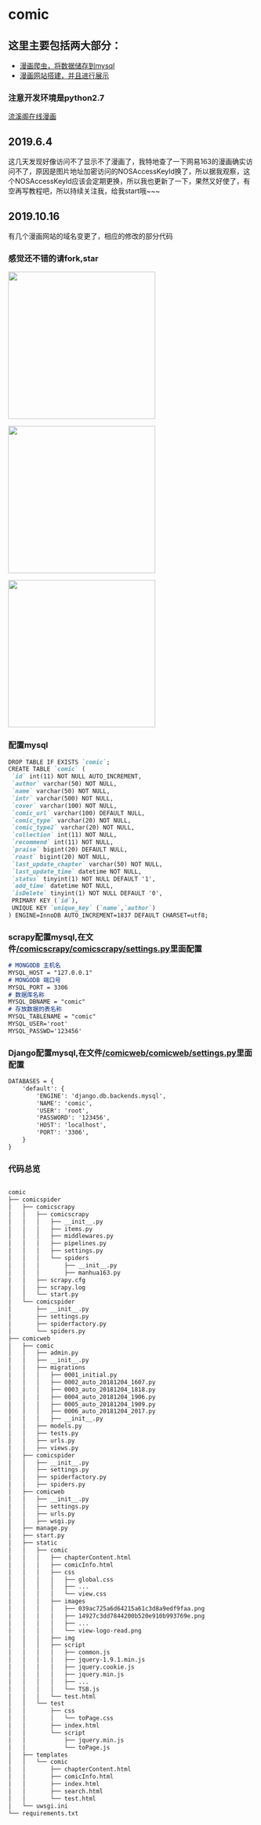 # comic

## 这里主要包括两大部分：


 - [漫画爬虫，将数据储存到mysql](comicscrapy)
 - [漫画网站搭建，并且进行展示](comicweb)

### 注意开发环境是python2.7
 
 [流溪阁在线漫画](http://www.artedata.cn:8001/comic/)
 ## 2019.6.4
 这几天发现好像访问不了显示不了漫画了，我特地查了一下网易163的漫画确实访问不了，原因是图片地址加密访问的NOSAccessKeyId换了，所以据我观察，这个NOSAccessKeyId应该会定期更换，所以我也更新了一下，果然又好使了，有空再写教程吧，所以持续关注我，给我start哦~~~
  ## 2019.10.16
  有几个漫画网站的域名变更了，相应的修改的部分代码
  
 ### 感觉还不错的请fork,star
 
 <img src='/pic/1.jpg' width=300px></img>
 
 <img src='/pic/2.jpg' width=300px></img>
 
  <img src='/pic/3.jpg' width=300px></img>

###  配置mysql
 ```markdown
DROP TABLE IF EXISTS `comic`;
CREATE TABLE `comic` (
  `id` int(11) NOT NULL AUTO_INCREMENT,
  `author` varchar(50) NOT NULL,
  `name` varchar(50) NOT NULL,
  `intr` varchar(500) NOT NULL,
  `cover` varchar(100) NOT NULL,
  `comic_url` varchar(100) DEFAULT NULL,
  `comic_type` varchar(20) NOT NULL,
  `comic_type2` varchar(20) NOT NULL,
  `collection` int(11) NOT NULL,
  `recommend` int(11) NOT NULL,
  `praise` bigint(20) DEFAULT NULL,
  `roast` bigint(20) NOT NULL,
  `last_update_chapter` varchar(50) NOT NULL,
  `last_update_time` datetime NOT NULL,
  `status` tinyint(1) NOT NULL DEFAULT '1',
  `add_time` datetime NOT NULL,
  `isDelete` tinyint(1) NOT NULL DEFAULT '0',
  PRIMARY KEY (`id`),
  UNIQUE KEY `unique_key` (`name`,`author`)
) ENGINE=InnoDB AUTO_INCREMENT=1837 DEFAULT CHARSET=utf8;
```
### scrapy配置mysql,在文件[/comicscrapy/comicscrapy/settings.py](comicscrapy/comicscrapy/settings.py)里面配置
```markdown
# MONGODB 主机名
MYSQL_HOST = "127.0.0.1"
# MONGODB 端口号
MYSQL_PORT = 3306
# 数据库名称
MYSQL_DBNAME = "comic"
# 存放数据的表名称
MYSQL_TABLENAME = "comic"
MYSQL_USER='root'
MYSQL_PASSWD='123456'

```
### Django配置mysql,在文件[/comicweb/comicweb/settings.py](comicweb/comicweb/settings.py)里面配置
```markdown
DATABASES = {
    'default': {
        'ENGINE': 'django.db.backends.mysql',
        'NAME': 'comic',
        'USER': 'root',
        'PASSWORD': '123456',
        'HOST': 'localhost',
        'PORT': '3306',
    }
}
```
### 代码总览
```markdown

comic
├── comicspider
│   ├── comicscrapy
│   │   ├── comicscrapy
│   │   │   ├── __init__.py
│   │   │   ├── items.py
│   │   │   ├── middlewares.py
│   │   │   ├── pipelines.py
│   │   │   ├── settings.py
│   │   │   └── spiders
│   │   │       ├── __init__.py
│   │   │       ├── manhua163.py
│   │   ├── scrapy.cfg
│   │   ├── scrapy.log
│   │   └── start.py
│   └── comicspider
│       ├── __init__.py
│       ├── settings.py
│       ├── spiderfactory.py
│       └── spiders.py
├── comicweb
│   ├── comic
│   │   ├── admin.py
│   │   ├── __init__.py
│   │   ├── migrations
│   │   │   ├── 0001_initial.py
│   │   │   ├── 0002_auto_20181204_1607.py
│   │   │   ├── 0003_auto_20181204_1818.py
│   │   │   ├── 0004_auto_20181204_1906.py
│   │   │   ├── 0005_auto_20181204_1909.py
│   │   │   ├── 0006_auto_20181204_2017.py
│   │   │   ├── __init__.py
│   │   ├── models.py
│   │   ├── tests.py
│   │   ├── urls.py
│   │   ├── views.py
│   ├── comicspider
│   │   ├── __init__.py
│   │   ├── settings.py
│   │   ├── spiderfactory.py
│   │   ├── spiders.py
│   ├── comicweb
│   │   ├── __init__.py
│   │   ├── settings.py
│   │   ├── urls.py
│   │   ├── wsgi.py
│   ├── manage.py
│   ├── start.py
│   ├── static
│   │   ├── comic
│   │   │   ├── chapterContent.html
│   │   │   ├── comicInfo.html
│   │   │   ├── css
│   │   │   │   ├── global.css
│   │   │   │   ├── ...
│   │   │   │   └── view.css
│   │   │   ├── images
│   │   │   │   ├── 039ac725a6d64215a61c3d8a9edf9faa.png
│   │   │   │   ├── 14927c3dd7844200b520e910b993769e.png
│   │   │   │   ├── ...
│   │   │   │   └── view-logo-read.png
│   │   │   ├── img
│   │   │   ├── script
│   │   │   │   ├── common.js
│   │   │   │   ├── jquery-1.9.1.min.js
│   │   │   │   ├── jquery.cookie.js
│   │   │   │   ├── jquery.min.js
│   │   │   │   ├── ...
│   │   │   │   └── TSB.js
│   │   │   └── test.html
│   │   └── test
│   │       ├── css
│   │       │   └── toPage.css
│   │       ├── index.html
│   │       └── script
│   │           ├── jquery.min.js
│   │           └── toPage.js
│   ├── templates
│   │   └── comic
│   │       ├── chapterContent.html
│   │       ├── comicInfo.html
│   │       ├── index.html
│   │       ├── search.html
│   │       └── test.html
│   └── uwsgi.ini
└── requirements.txt

```
